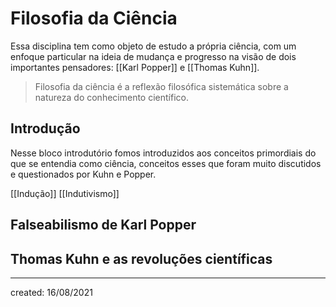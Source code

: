 # Filosofia da Ciência
Essa disciplina tem como objeto de estudo a própria ciência, com um enfoque particular na ideia de mudança e progresso na visão de dois importantes pensadores: [[Karl Popper]] e [[Thomas Kuhn]].

> Filosofia da ciência é  a reflexão filosófica sistemática sobre a natureza do conhecimento científico.

## Introdução
Nesse bloco introdutório fomos introduzidos aos conceitos primordiais do que se entendia como ciência, conceitos esses que foram muito discutidos e questionados por Kuhn e Popper.

[[Indução]]
[[Indutivismo]]

## Falseabilismo de Karl Popper

## Thomas Kuhn e as revoluções científicas

---

created: 16/08/2021
